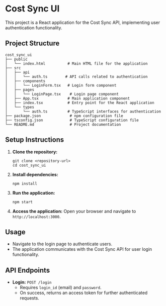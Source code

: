 # Cost Sync UI

This project is a React application for the Cost Sync API, implementing user authentication functionality.

## Project Structure

```
cost_sync_ui
├── public
│   └── index.html          # Main HTML file for the application
├── src
│   ├── api
│   │   └── auth.ts        # API calls related to authentication
│   ├── components
│   │   └── LoginForm.tsx   # Login form component
│   ├── pages
│   │   └── LoginPage.tsx    # Login page component
│   ├── App.tsx             # Main application component
│   ├── index.tsx           # Entry point for the React application
│   └── types
│       └── auth.ts         # TypeScript interfaces for authentication
├── package.json             # npm configuration file
├── tsconfig.json            # TypeScript configuration file
└── README.md                # Project documentation
```

## Setup Instructions

1. **Clone the repository:**
   ```
   git clone <repository-url>
   cd cost_sync_ui
   ```

2. **Install dependencies:**
   ```
   npm install
   ```

3. **Run the application:**
   ```
   npm start
   ```

4. **Access the application:**
   Open your browser and navigate to `http://localhost:3000`.

## Usage

- Navigate to the login page to authenticate users.
- The application communicates with the Cost Sync API for user login functionality.

## API Endpoints

- **Login:** `POST /login`
  - Requires `login_id` (email) and `password`.
  - On success, returns an access token for further authenticated requests.